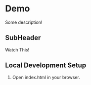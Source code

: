 # Demo

Some description!

## SubHeader

Watch This!

## Local Development Setup

1. Open index.html in your browser.
